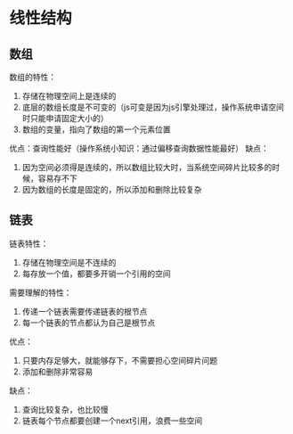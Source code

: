 # 线性结构

## 数组

数组的特性：
1. 存储在物理空间上是连续的
2. 底层的数组长度是不可变的（js可变是因为js引擎处理过，操作系统申请空间时只能申请固定大小的）
3. 数组的变量，指向了数组的第一个元素位置

优点：查询性能好（操作系统小知识：通过偏移查询数据性能最好）
缺点：
1. 因为空间必须得是连续的，所以数组比较大时，当系统空间碎片比较多的时候，容易存不下
2. 因为数组的长度是固定的，所以添加和删除比较复杂

## 链表
链表特性：
1. 存储在物理空间是不连续的
2. 每存放一个值，都要多开销一个引用的空间

需要理解的特性：
1. 传递一个链表需要传递链表的根节点
2. 每一个链表的节点都认为自己是根节点

优点：
1. 只要内存足够大，就能够存下，不需要担心空间碎片问题
2. 添加和删除非常容易

缺点：
1. 查询比较复杂，也比较慢
2. 链表每个节点都要创建一个next引用，浪费一些空间
